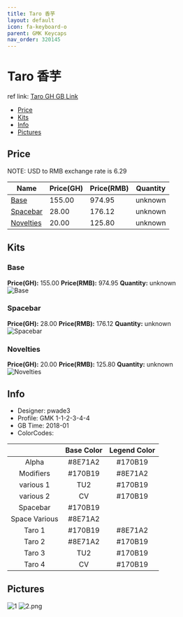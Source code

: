 ```yaml
---
title: Taro 香芋
layout: default
icon: fa-keyboard-o
parent: GMK Keycaps
nav_order: 320145
---
```


# Taro 香芋

ref link: [Taro GH GB Link](https://geekhack.org/index.php?topic=93732.0)

* [Price](#price)
* [Kits](#kits)
* [Info](#info)
* [Pictures](#pictures)


## Price  
NOTE: USD to RMB exchange rate is 6.29

| Name          | Price(GH)    |  Price(RMB) | Quantity |
| ------------- | ------------ |  ---------- | -------- |
|[Base](#base)|155.00|974.95|unknown|
|[Spacebar](#spacebar)|28.00|176.12|unknown|
|[Novelties](#novelties)|20.00|125.80|unknown|


## Kits
### Base
**Price(GH):** 155.00    **Price(RMB):** 974.95    **Quantity:** unknown  
<img src="{{ 'assets/images/gmk-keycaps/taro/kits_pics/base.png' | relative_url }}" alt="Base" class="image featured">

### Spacebar
**Price(GH):** 28.00    **Price(RMB):** 176.12    **Quantity:** unknown  
<img src="{{ 'assets/images/gmk-keycaps/taro/kits_pics/spacebar.png' | relative_url }}" alt="Spacebar" class="image featured">

### Novelties
**Price(GH):** 20.00    **Price(RMB):** 125.80    **Quantity:** unknown  
<img src="{{ 'assets/images/gmk-keycaps/taro/kits_pics/novelties.png' | relative_url }}" alt="Novelties" class="image featured">


## Info
* Designer: pwade3
* Profile: GMK 1-1-2-3-4-4
* GB Time: 2018-01
* ColorCodes: 

||Base Color      | Legend Color
| :-------------: | :-------------: | :------------:
|Alpha|#8E71A2|#170B19
|Modifiers|#170B19|#8E71A2
|various 1|TU2|#170B19
|various 2|CV|#170B19
|Spacebar|#170B19|
|Space Various|#8E71A2|
|Taro 1|#170B19|#8E71A2
|Taro 2|#8E71A2|#170B19
|Taro 3|TU2|#170B19
|Taro 4|CV|#170B19


## Pictures
<img src="{{ 'assets/images/gmk-keycaps/taro/rendering_pics/1.jpg' | relative_url }}" alt="1" class="image featured">
<img src="{{ 'assets/images/gmk-keycaps/taro/rendering_pics/2.png' | relative_url }}" alt="2.png" class="image featured">

